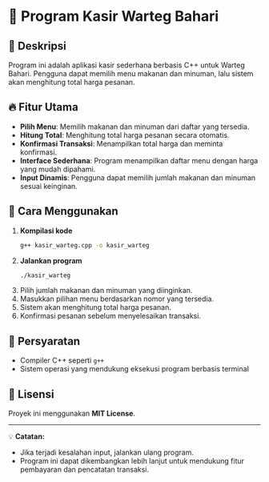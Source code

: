 # 📌 Program Kasir Warteg Bahari

## 📝 Deskripsi
Program ini adalah aplikasi kasir sederhana berbasis C++ untuk Warteg Bahari. Pengguna dapat memilih menu makanan dan minuman, lalu sistem akan menghitung total harga pesanan.

## 🔥 Fitur Utama
- **Pilih Menu**: Memilih makanan dan minuman dari daftar yang tersedia.
- **Hitung Total**: Menghitung total harga pesanan secara otomatis.
- **Konfirmasi Transaksi**: Menampilkan total harga dan meminta konfirmasi.
- **Interface Sederhana**: Program menampilkan daftar menu dengan harga yang mudah dipahami.
- **Input Dinamis**: Pengguna dapat memilih jumlah makanan dan minuman sesuai keinginan.

## 🚀 Cara Menggunakan
1. **Kompilasi kode**
   ```sh
   g++ kasir_warteg.cpp -o kasir_warteg
   ```
2. **Jalankan program**
   ```sh
   ./kasir_warteg
   ```
3. Pilih jumlah makanan dan minuman yang diinginkan.
4. Masukkan pilihan menu berdasarkan nomor yang tersedia.
5. Sistem akan menghitung total harga pesanan.
6. Konfirmasi pesanan sebelum menyelesaikan transaksi.

## 🔧 Persyaratan
- Compiler C++ seperti `g++`
- Sistem operasi yang mendukung eksekusi program berbasis terminal

## 📜 Lisensi
Proyek ini menggunakan **MIT License**.

---
💡 **Catatan:**
- Jika terjadi kesalahan input, jalankan ulang program.
- Program ini dapat dikembangkan lebih lanjut untuk mendukung fitur pembayaran dan pencatatan transaksi.

